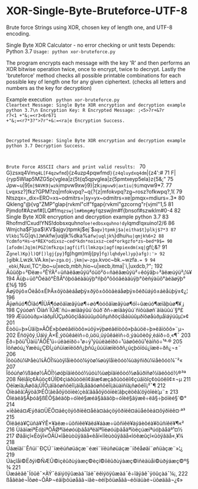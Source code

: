 # XOR-Single-Byte-Bruteforce-UTF-8
Brute force Strings using XOR, chosen key of length one, and UTF-8 encoding.

Single Byte XOR Calculator - no error checking or unit tests
Depends: Python 3.7
<code>Usage: python xor-bruteforce.py</code>

The program encrypts each message with the key 'R' and then performs an XOR bitwise operation twice, once to encrypt, twice to decrypt. Lastly the 'bruteforce' method checks all possible printable combinations for each possible key of length one for any given ciphertext. (checks all letters and numbers as the key for decryption)

Example execution
<code>
python xor-bruteforce.py
</code>
<code>
Cleartext Message: Single Byte XOR encryption and decryption example python 3.7\n
Encryption Key: R
Encrypted Message: ;<5>7r+&7r
r7<1 +"&;=<r3<6r671 +"&;=<r7*3?">7r"+&:=<ra|e
Encryption Success.

Decrypted Message: Single Byte XOR encryption and decryption example python 3.7
Decryption Success.

Brute Force ASSCII chars and print valid results:
</code>
70 G}zsxq4Vm`q4L[F4qzwfmd`}{z4uzp4pqwfmd`}{z4qluydxq4dm`|{z4':#
71 F|{ryp5Wlap5MZG5p{vglea|z{5t{q5qpvglea|z{5pmtxeyp5ela}z{5&;"
75 Jpw~u|9[`m|9AVK9|wzk`impvw9xw}9}|zk`impvw9|axtiu|9i`mqvw9*7.
77 Lvqxsz?]fkz?GPM?zq|mfokvpq?~q{?{z|mfokvpq?zg~rosz?ofkwpq?,1(
79 Ntszqx=_dix=ERO=xs~odmitrs=|sy=yx~odmitrs=xe|pmqx=mdiurs=.3*
80 Qkleng"@{vg"ZMP"glap{rvkml"clf"fgap{rvkml"gzcorng"r{vjml"1,5
81 Pjmdof#Azwf#[LQ#fm`qzswjlm#bmg#gf`qzswjlm#f{bnsof#szwklm#0-4
82 Single Byte XOR encryption and decryption example python 3.7
83 Rhofmd!Cxud!YNS!dobsxquhno!`oe!edbsxquhno!dy`lqmd!qxuino!2/6
86 Wmjcha$F}pa$\KV$ajgv}tpmkj$ej`$`agv}tpmkj$a|eitha$t}plkj$7*3
87 Vlkbi`%G|q`%]JW%`kfw|uqljk%dka%a`fw|uqljk%`}dhui`%u|qmjk%6+2
88 Ycdmfo*Hs~o*REX*odixsz~ced*kdn*noixsz~ced*orkgzfo*zs~bed*9$=
90 [afodm(Jq|m(PGZ(mfkzqx|agf(ifl(lmkzqx|agf(mpiexdm(xq|`gf(;&?
91 Z`gnel)Kp}l)QF[)lgj{py}`fg)hgm)mlj{py}`fg)lqhdyel)yp}afg):'>
92 ]g`ibk.Lwzk.VA\.k`m|w~zga`.o`j.jkm|w~zga`.kvoc~bk.~wzfa`.= 9
94 _ebk`i,Nuxi,TC^,ibo~u|xecb,mbh,hio~u|xecb,itma|`i,|uxdcb,?";
192 Áûüõþ÷²Ðëæ÷²ÊÝÀ²÷üñàëâæûýü²óüö²ö÷ñàëâæûýü²÷êóÿâþ÷²âëæúýü²¡¼¥
194 Ãùþ÷üõ°Òéäõ°ÈßÂ°õþóâéàäùÿþ°ñþô°ôõóâéàäùÿþ°õèñýàüõ°àéäøÿþ°£¾§
195 Âøÿöýô±Óèåô±ÉÞÃ±ôÿòãèáåøþÿ±ðÿõ±õôòãèáåøþÿ±ôéðüáýô±áèåùþÿ±¢¿¦
196 Åÿøñúó¶Ôïâó¶ÎÙÄ¶óøõäïæâÿùø¶÷øò¶òóõäïæâÿùø¶óî÷ûæúó¶æïâþùø¶¥¸¡
198 Çýúóøñ´Öíàñ´ÌÛÆ´ñú÷æíäàýûú´õúð´ðñ÷æíäàýûú´ñìõùäøñ´äíàüûú´§º£
199 Æüûòùðµ×ìáðµÍÚÇµðûöçìåáüúûµôûñµñðöçìåáüúûµðíôøåùðµåìáýúûµ¦»¢
201 Èòõü÷þ»Ùâïþ»ÃÔÉ»þõøéâëïòôõ»úõÿ»ÿþøéâëïòôõ»þãúöë÷þ»ëâïóôõ»¨µ¬
202 Ëñöÿôý¸Úáìý¸À×Ê¸ýöûêáèìñ÷ö¸ùöü¸üýûêáèìñ÷ö¸ýàùõèôý¸èáìð÷ö¸«¶¯
203 Êð÷þõü¹Ûàíü¹ÁÖË¹ü÷úëàéíðö÷¹ø÷ý¹ýüúëàéíðö÷¹üáøôéõü¹éàíñö÷¹ª·®
205 Ìöñøóú¿Ýæëú¿ÇÐÍ¿úñüíæïëöðñ¿þñû¿ûúüíæïëöðñ¿úçþòïóú¿ïæë÷ðñ¿¬±¨
206 Ïõòûðù¼Þåèù¼ÄÓÎ¼ùòÿîåìèõóò¼ýòø¼øùÿîåìèõóò¼ùäýñìðù¼ìåèôóò¼¯²«
207 Îôóúñø½ßäéø½ÅÒÏ½øóþïäíéôòó½üóù½ùøþïäíéôòó½øåüðíñø½íäéõòó½®³ª
208 Ñëìåîç¢Àûöç¢ÚÍÐ¢çìáðûòöëíì¢ãìæ¢æçáðûòöëíì¢çúãïòîç¢òûöêíì¢±¬µ
211 Òèïæíä¡Ãøõä¡ÙÎÓ¡äïâóøñõèîï¡àïå¡åäâóøñõèîï¡äùàìñíä¡ñøõéîï¡²¯¶
212 Õïèáêã¦Äÿòã¦ÞÉÔ¦ãèåôÿöòïéè¦çèâ¦âãåôÿöòïéè¦ãþçëöêã¦öÿòîéè¦µ¨±
213 Ôîéàëâ§Åþóâ§ßÈÕ§âéäõþ÷óîèé§æéã§ãâäõþ÷óîèé§âÿæê÷ëâ§÷þóïèé§´©°
214 ×íêãèá¤Æýðá¤ÜËÖ¤áêçöýôðíëê¤åêà¤àáçöýôðíëê¤áüåéôèá¤ôýðìëê¤·ª³
215 Öìëâéà¥Çüñà¥ÝÊ×¥àëæ÷üõñìêë¥äëá¥áàæ÷üõñìêë¥àýäèõéà¥õüñíêë¥¶«²
216 ÙãäíæïªÈóþïªÒÅØªïäéøóúþãåäªëäîªîïéøóúþãåäªïòëçúæïªúóþâåäª¹¤½
217 Øâåìçî«Éòÿî«ÓÄÙ«îåèùòûÿâäå«êåï«ïîèùòûÿâäå«îóêæûçî«ûòÿãäå«¸¥¼
218 Ûáæïäí¨Êñüí¨ÐÇÚ¨íæëúñøüáçæ¨éæì¨ìíëúñøüáçæ¨íðéåøäí¨øñüàçæ¨»¦¿
219 Úàçîåì©Ëðýì©ÑÆÛ©ìçêûðùýàæç©èçí©íìêûðùýàæç©ìñèäùåì©ùðýáæç©º§¾
221 Üæáèãê¯Íöûê¯×ÀÝ¯êáìýöÿûæàá¯îáë¯ëêìýöÿûæàá¯ê÷îâÿãê¯ÿöûçàá¯¼¡¸
222 ßåâëàé¬Îõøé¬ÔÃÞ¬éâïþõüøåãâ¬íâè¬èéïþõüøåãâ¬éôíáüàé¬üõøäãâ¬¿¢»

</code>
